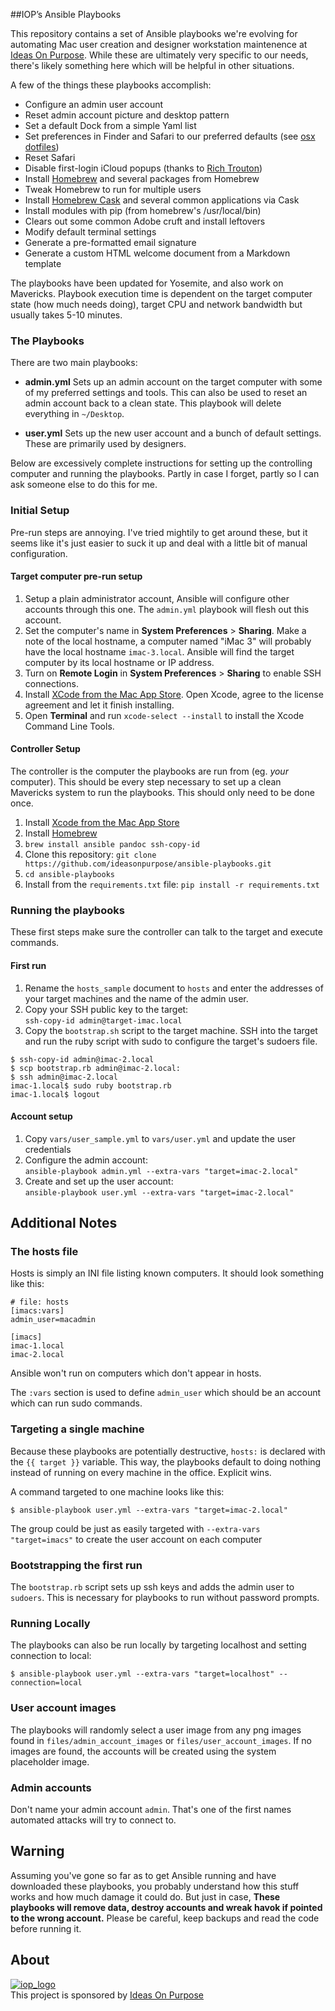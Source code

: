 ##IOP’s Ansible Playbooks

This repository contains a set of Ansible playbooks we're evolving for automating Mac user creation and designer workstation maintenence at [Ideas On Purpose][iop]. While these are ultimately very specific to our needs, there's likely something here which will be helpful in other situations.

A few of the things these playbooks accomplish:

* Configure an admin user account
* Reset admin account picture and desktop pattern
* Set a default Dock from a simple Yaml list
* Set preferences in Finder and Safari to our preferred defaults (see [osx dotfiles][dotfiles])
* Reset Safari
* Disable first-login iCloud popups (thanks to [Rich Trouton][rtrouton])
* Install [Homebrew][] and several packages from Homebrew
* Tweak Homebrew to run for multiple users
* Install [Homebrew Cask][cask] and several common applications via Cask
* Install modules with pip (from homebrew's /usr/local/bin)
* Clears out some common Adobe cruft and install leftovers
* Modify default terminal settings
* Generate a pre-formatted email signature
* Generate a custom HTML welcome document from a Markdown template

The playbooks have been updated for Yosemite, and also work on Mavericks. Playbook execution time is dependent on the target computer state (how much needs doing), target CPU and network bandwidth but usually takes 5-10 minutes.

### The Playbooks

There are two main playbooks:

* **admin.yml**
    Sets up an admin account on the target computer with some of my preferred settings and tools. This can also be used to reset an admin account back to a clean state. This playbook will delete everything in `~/Desktop`.

* **user.yml**
    Sets up the new user account and a bunch of default settings. These are primarily used by designers. 

Below are excessively complete instructions for setting up the controlling computer and running the playbooks. Partly in case I forget, partly so I can ask someone else to do this for me.

### Initial Setup
Pre-run steps are annoying. I've tried mightily to get around these, but it seems like it's just easier to suck it up and deal with a little bit of manual configuration.

#### Target computer pre-run setup

1. Setup a plain administrator account, Ansible will configure other accounts through this one. The `admin.yml` playbook will flesh out this account.
2. Set the computer's name in **System Preferences** > **Sharing**. Make a note of the local hostname, a computer named "iMac 3" will probably have the local hostname `imac-3.local`. Ansible will find the target computer by its local hostname or IP address.
3. Turn on **Remote Login** in **System Preferences** > **Sharing** to enable SSH connections.
4. Install [XCode from the Mac App Store][xcode appstore]. Open Xcode, agree to the license agreement and let it finish installing. 
5. Open **Terminal** and run `xcode-select --install` to install the Xcode Command Line Tools. 

#### Controller Setup

The controller is the computer the playbooks are run from (eg. *your* computer). This should be every step necessary to set up a clean Mavericks system to run the playbooks. This should only need to be done once.

1. Install [Xcode from the Mac App Store][xcode appstore]
2. Install [Homebrew][]
3. `brew install ansible pandoc ssh-copy-id`
6. Clone this repository: 
        `git clone https://github.com/ideasonpurpose/ansible-playbooks.git`
7. `cd ansible-playbooks`
8. Install from the `requirements.txt` file: `pip install -r requirements.txt`

### Running the playbooks

These first steps make sure the controller can talk to the target and execute commands. 

#### First run 

1. Rename the `hosts_sample` document to `hosts` and enter the addresses of your target machines and the name of the admin user.
2. Copy your SSH public key to the target:  
    `ssh-copy-id admin@target-imac.local`
3. Copy the `bootstrap.sh` script to the target machine. SSH into the target and run the ruby script with sudo to configure the target's sudoers file.

```
$ ssh-copy-id admin@imac-2.local
$ scp bootstrap.rb admin@imac-2.local:
$ ssh admin@imac-2.local
imac-1.local$ sudo ruby bootstrap.rb
imac-1.local$ logout
```
#### Account setup
1. Copy `vars/user_sample.yml` to `vars/user.yml` and update the user credentials
2. Configure the admin account:  
    `ansible-playbook admin.yml --extra-vars "target=imac-2.local"`
3. Create and set up the user account:  
    `ansible-playbook user.yml --extra-vars "target=imac-2.local"`


## Additional Notes


### The hosts file

Hosts is simply an INI file listing known computers. It should look something like this:

    # file: hosts
    [imacs:vars]
    admin_user=macadmin
    
    [imacs]
    imac-1.local
    imac-2.local

Ansible won't run on computers which don't appear in hosts.

The `:vars` section is used to define `admin_user` which should be an account which can run sudo commands.

### Targeting a single machine
Because these playbooks are potentially destructive, `hosts:` is declared with the `{{ target }}` variable. This way, the playbooks default to doing nothing instead of running on every machine in the office. Explicit wins.

A command targeted to one machine looks like this:

    $ ansible-playbook user.yml --extra-vars "target=imac-2.local"

The group could be just as easily targeted with `--extra-vars "target=imacs"` to create the user account on each computer

### Bootstrapping the first run

The `bootstrap.rb` script sets up ssh keys and adds the admin user to `sudoers`. This is necessary for playbooks to run without password prompts.

### Running Locally
The playbooks can also be run locally by targeting localhost and setting connection to local:
    
    $ ansible-playbook user.yml --extra-vars "target=localhost" --connection=local

### User account images
The playbooks will randomly select a user image from any png images found in `files/admin_account_images` or `files/user_account_images`. If no images are found, the accounts will be created using the system placeholder image. 

### Admin accounts
Don't name your admin account `admin`. That's one of the first names automated attacks will try to connect to.

## Warning
Assuming you've gone so far as to get Ansible running and have downloaded these playbooks, you probably understand how this stuff works and how much damage it could do. But just in case, **These playbooks will remove data, destroy accounts and wreak havok if pointed to the wrong account.** Please be careful, keep backups and read the code before running it.

## About

[![iop_logo](https://cloud.githubusercontent.com/assets/8320/9443542/944a8bce-4a4f-11e5-9d2f-54999b1687d5.png)][iop]  
This project is sponsored by [Ideas On Purpose][iop]


[iop]: http://ideasonpurpose.com
[dotfiles]: https://github.com/mathiasbynens/dotfiles/blob/master/.osx
[homebrew]: http://brew.sh
[cask]: https://github.com/phinze/homebrew-cask
[venvw]: https://bitbucket.org/dhellmann/virtualenvwrapper/
[venvw install]: http://virtualenvwrapper.readthedocs.org/en/latest/install.html
[xcode appstore]: https://itunes.apple.com/us/app/xcode/id497799835?mt=12
[rtrouton]: http://derflounder.wordpress.com/2014/10/16/disabling-the-icloud-and-diagnostics-pop-up-windows-in-yosemite/
